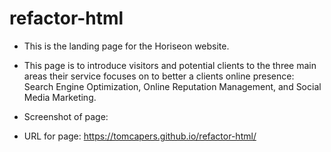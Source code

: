 # refactor-html
* This is the landing page for the Horiseon website.
* This page is to introduce visitors and potential clients to the three main areas their service focuses on to better a clients online presence: Search Engine Optimization, Online Reputation Management, and Social Media Marketing.
* Screenshot of page:

* URL for page:  https://tomcapers.github.io/refactor-html/


